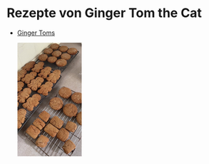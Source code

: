 Rezepte von Ginger Tom the Cat
=====================

* [Ginger Toms](GingerToms.md)

  <img src="../../pics/GingerToms.jpg" width="30%" alt="GingerToms: Isle of Wight Ginger Toms: a thick and soft gingerbread, made with real ginger" title="GingerToms:&#10;Isle of Wight Ginger Toms: a thick and soft gingerbread, made with real ginger" />
